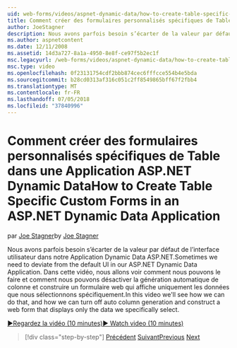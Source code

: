 ```yaml
---
uid: web-forms/videos/aspnet-dynamic-data/how-to-create-table-specific-custom-forms-in-an-aspnet-dynamic-data-application
title: Comment créer des formulaires personnalisés spécifiques de Table dans une Application ASP.NET Dynamic Data | Microsoft Docs
author: JoeStagner
description: Nous avons parfois besoin s’écarter de la valeur par défaut de l’interface utilisateur dans notre Application Dynamic Data ASP.NET. Dans cette vidéo, nous allons voir comment nous pouvons le faire et comment nous pouvons désactiver...
ms.author: aspnetcontent
ms.date: 12/11/2008
ms.assetid: 14d3a727-8a1a-4950-8e8f-ce97f5b2ec1f
msc.legacyurl: /web-forms/videos/aspnet-dynamic-data/how-to-create-table-specific-custom-forms-in-an-aspnet-dynamic-data-application
msc.type: video
ms.openlocfilehash: 0f23131754cdf2bbb874cec6fffcce554b4e5bda
ms.sourcegitcommit: b28cd0313af316c051c2ff8549865bff67f2fbb4
ms.translationtype: MT
ms.contentlocale: fr-FR
ms.lasthandoff: 07/05/2018
ms.locfileid: "37840996"
---
```

<a name="how-to-create-table-specific-custom-forms-in-an-aspnet-dynamic-data-application"></a><span data-ttu-id="d15a3-104">Comment créer des formulaires personnalisés spécifiques de Table dans une Application ASP.NET Dynamic Data</span><span class="sxs-lookup"><span data-stu-id="d15a3-104">How to Create Table Specific Custom Forms in an ASP.NET Dynamic Data Application</span></span>
====================
<span data-ttu-id="d15a3-105">par [Joe Stagner](https://github.com/JoeStagner)</span><span class="sxs-lookup"><span data-stu-id="d15a3-105">by [Joe Stagner](https://github.com/JoeStagner)</span></span>

<span data-ttu-id="d15a3-106">Nous avons parfois besoin s’écarter de la valeur par défaut de l’interface utilisateur dans notre Application Dynamic Data ASP.NET.</span><span class="sxs-lookup"><span data-stu-id="d15a3-106">Sometimes we need to deviate from the default UI in our ASP.NET Dynamic Data Application.</span></span> <span data-ttu-id="d15a3-107">Dans cette vidéo, nous allons voir comment nous pouvons le faire et comment nous pouvons désactiver la génération automatique de colonne et construire un formulaire web qui affiche uniquement les données que nous sélectionnons spécifiquement.</span><span class="sxs-lookup"><span data-stu-id="d15a3-107">In this video we'll see how we can do that, and how we can turn off auto column generation and construct a web form that displays only the data we specifically select.</span></span>

[<span data-ttu-id="d15a3-108">&#9654;Regardez la vidéo (10 minutes)</span><span class="sxs-lookup"><span data-stu-id="d15a3-108">&#9654; Watch video (10 minutes)</span></span>](https://channel9.msdn.com/Blogs/ASP-NET-Site-Videos/how-to-create-table-specific-custom-forms-in-an-aspnet-dynamic-data-application)

> [!div class="step-by-step"]
> <span data-ttu-id="d15a3-109">[Précédent](how-to-remove-columns-from-your-dynamicdata-data-grids.md)
> [Suivant](aspnet-dynamic-data-custom-form-formatting.md)</span><span class="sxs-lookup"><span data-stu-id="d15a3-109">[Previous](how-to-remove-columns-from-your-dynamicdata-data-grids.md)
[Next](aspnet-dynamic-data-custom-form-formatting.md)</span></span>
